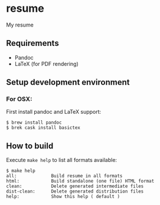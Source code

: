 # resume

My resume

## Requirements

* Pandoc
* LaTeX (for PDF rendering)

## Setup development environment

### For OSX:

First install pandoc and LaTeX support:

```
$ brew install pandoc
$ brek cask install basictex
```

## How to build

Execute `make help` to list all formats available:

```
$ make help
all:             Build resume in all formats
html:            Build standalone (one file) HTML format
clean:           Delete generated intermediate files
dist-clean:      Delete generated distribution files
help:            Show this help ( default )
````
